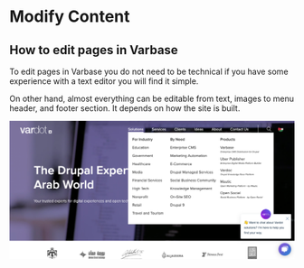 # Modify Content

## How to edit pages in Varbase

To edit pages in Varbase you do not need to be technical if you have some experience with a text editor you will find it simple.

On other hand, almost everything can be editable from text, images to menu header, and footer section. It depends on how the site is built. 

![Vardot.com menu](../../.gitbook/assets/menu.png)

